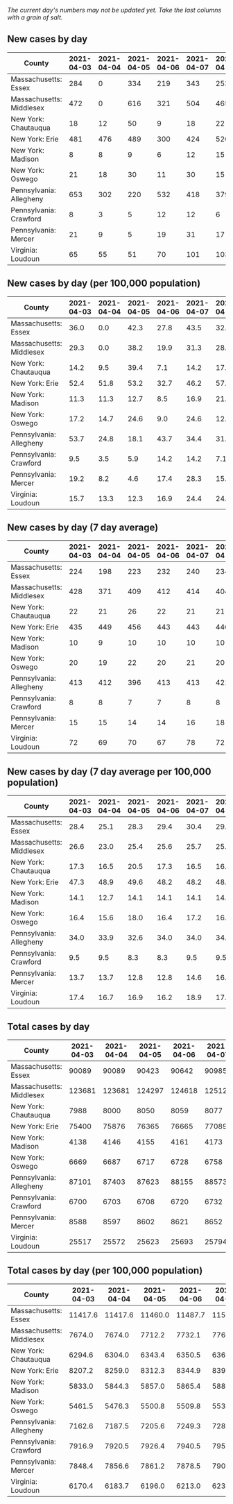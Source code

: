 _The current day's numbers may not be updated yet. Take the last columns with a grain of salt._
## New cases by day

| County | 2021-04-03 | 2021-04-04 | 2021-04-05 | 2021-04-06 | 2021-04-07 | 2021-04-08 | 2021-04-09 |
| --- | --- | --- | --- | --- | --- | --- | --- |
| Massachusetts: Essex | 284 | 0 | 334 | 219 | 343 | 253 |  |
| Massachusetts: Middlesex | 472 | 0 | 616 | 321 | 504 | 465 |  |
| New York: Chautauqua | 18 | 12 | 50 | 9 | 18 | 22 |  |
| New York: Erie | 481 | 476 | 489 | 300 | 424 | 526 |  |
| New York: Madison | 8 | 8 | 9 | 6 | 12 | 15 |  |
| New York: Oswego | 21 | 18 | 30 | 11 | 30 | 15 |  |
| Pennsylvania: Allegheny | 653 | 302 | 220 | 532 | 418 | 379 |  |
| Pennsylvania: Crawford | 8 | 3 | 5 | 12 | 12 | 6 |  |
| Pennsylvania: Mercer | 21 | 9 | 5 | 19 | 31 | 17 |  |
| Virginia: Loudoun | 65 | 55 | 51 | 70 | 101 | 103 |  |

## New cases by day (per 100,000 population)

| County | 2021-04-03 | 2021-04-04 | 2021-04-05 | 2021-04-06 | 2021-04-07 | 2021-04-08 | 2021-04-09 |
| --- | --- | --- | --- | --- | --- | --- | --- |
| Massachusetts: Essex | 36.0 | 0.0 | 42.3 | 27.8 | 43.5 | 32.1 |  |
| Massachusetts: Middlesex | 29.3 | 0.0 | 38.2 | 19.9 | 31.3 | 28.9 |  |
| New York: Chautauqua | 14.2 | 9.5 | 39.4 | 7.1 | 14.2 | 17.3 |  |
| New York: Erie | 52.4 | 51.8 | 53.2 | 32.7 | 46.2 | 57.3 |  |
| New York: Madison | 11.3 | 11.3 | 12.7 | 8.5 | 16.9 | 21.1 |  |
| New York: Oswego | 17.2 | 14.7 | 24.6 | 9.0 | 24.6 | 12.3 |  |
| Pennsylvania: Allegheny | 53.7 | 24.8 | 18.1 | 43.7 | 34.4 | 31.2 |  |
| Pennsylvania: Crawford | 9.5 | 3.5 | 5.9 | 14.2 | 14.2 | 7.1 |  |
| Pennsylvania: Mercer | 19.2 | 8.2 | 4.6 | 17.4 | 28.3 | 15.5 |  |
| Virginia: Loudoun | 15.7 | 13.3 | 12.3 | 16.9 | 24.4 | 24.9 |  |

## New cases by day (7 day average)

| County | 2021-04-03 | 2021-04-04 | 2021-04-05 | 2021-04-06 | 2021-04-07 | 2021-04-08 | 2021-04-09 |
| --- | --- | --- | --- | --- | --- | --- | --- |
| Massachusetts: Essex | 224 | 198 | 223 | 232 | 240 | 234 |  |
| Massachusetts: Middlesex | 428 | 371 | 409 | 412 | 414 | 404 |  |
| New York: Chautauqua | 22 | 21 | 26 | 22 | 21 | 21 |  |
| New York: Erie | 435 | 449 | 456 | 443 | 443 | 446 |  |
| New York: Madison | 10 | 9 | 10 | 10 | 10 | 10 |  |
| New York: Oswego | 20 | 19 | 22 | 20 | 21 | 20 |  |
| Pennsylvania: Allegheny | 413 | 412 | 396 | 413 | 413 | 421 |  |
| Pennsylvania: Crawford | 8 | 8 | 7 | 7 | 8 | 8 |  |
| Pennsylvania: Mercer | 15 | 15 | 14 | 14 | 16 | 18 |  |
| Virginia: Loudoun | 72 | 69 | 70 | 67 | 78 | 72 |  |

## New cases by day (7 day average per 100,000 population)

| County | 2021-04-03 | 2021-04-04 | 2021-04-05 | 2021-04-06 | 2021-04-07 | 2021-04-08 | 2021-04-09 |
| --- | --- | --- | --- | --- | --- | --- | --- |
| Massachusetts: Essex | 28.4 | 25.1 | 28.3 | 29.4 | 30.4 | 29.7 |  |
| Massachusetts: Middlesex | 26.6 | 23.0 | 25.4 | 25.6 | 25.7 | 25.1 |  |
| New York: Chautauqua | 17.3 | 16.5 | 20.5 | 17.3 | 16.5 | 16.5 |  |
| New York: Erie | 47.3 | 48.9 | 49.6 | 48.2 | 48.2 | 48.5 |  |
| New York: Madison | 14.1 | 12.7 | 14.1 | 14.1 | 14.1 | 14.1 |  |
| New York: Oswego | 16.4 | 15.6 | 18.0 | 16.4 | 17.2 | 16.4 |  |
| Pennsylvania: Allegheny | 34.0 | 33.9 | 32.6 | 34.0 | 34.0 | 34.6 |  |
| Pennsylvania: Crawford | 9.5 | 9.5 | 8.3 | 8.3 | 9.5 | 9.5 |  |
| Pennsylvania: Mercer | 13.7 | 13.7 | 12.8 | 12.8 | 14.6 | 16.4 |  |
| Virginia: Loudoun | 17.4 | 16.7 | 16.9 | 16.2 | 18.9 | 17.4 |  |

## Total cases by day

| County | 2021-04-03 | 2021-04-04 | 2021-04-05 | 2021-04-06 | 2021-04-07 | 2021-04-08 | 2021-04-09 |
| --- | --- | --- | --- | --- | --- | --- | --- |
| Massachusetts: Essex | 90089 | 90089 | 90423 | 90642 | 90985 | 91238 |  |
| Massachusetts: Middlesex | 123681 | 123681 | 124297 | 124618 | 125122 | 125587 |  |
| New York: Chautauqua | 7988 | 8000 | 8050 | 8059 | 8077 | 8099 |  |
| New York: Erie | 75400 | 75876 | 76365 | 76665 | 77089 | 77615 |  |
| New York: Madison | 4138 | 4146 | 4155 | 4161 | 4173 | 4188 |  |
| New York: Oswego | 6669 | 6687 | 6717 | 6728 | 6758 | 6773 |  |
| Pennsylvania: Allegheny | 87101 | 87403 | 87623 | 88155 | 88573 | 88952 |  |
| Pennsylvania: Crawford | 6700 | 6703 | 6708 | 6720 | 6732 | 6738 |  |
| Pennsylvania: Mercer | 8588 | 8597 | 8602 | 8621 | 8652 | 8669 |  |
| Virginia: Loudoun | 25517 | 25572 | 25623 | 25693 | 25794 | 25897 |  |

## Total cases by day (per 100,000 population)

| County | 2021-04-03 | 2021-04-04 | 2021-04-05 | 2021-04-06 | 2021-04-07 | 2021-04-08 | 2021-04-09 |
| --- | --- | --- | --- | --- | --- | --- | --- |
| Massachusetts: Essex | 11417.6 | 11417.6 | 11460.0 | 11487.7 | 11531.2 | 11563.3 |  |
| Massachusetts: Middlesex | 7674.0 | 7674.0 | 7712.2 | 7732.1 | 7763.4 | 7792.2 |  |
| New York: Chautauqua | 6294.6 | 6304.0 | 6343.4 | 6350.5 | 6364.7 | 6382.0 |  |
| New York: Erie | 8207.2 | 8259.0 | 8312.3 | 8344.9 | 8391.1 | 8448.3 |  |
| New York: Madison | 5833.0 | 5844.3 | 5857.0 | 5865.4 | 5882.4 | 5903.5 |  |
| New York: Oswego | 5461.5 | 5476.3 | 5500.8 | 5509.8 | 5534.4 | 5546.7 |  |
| Pennsylvania: Allegheny | 7162.6 | 7187.5 | 7205.6 | 7249.3 | 7283.7 | 7314.9 |  |
| Pennsylvania: Crawford | 7916.9 | 7920.5 | 7926.4 | 7940.5 | 7954.7 | 7961.8 |  |
| Pennsylvania: Mercer | 7848.4 | 7856.6 | 7861.2 | 7878.5 | 7906.9 | 7922.4 |  |
| Virginia: Loudoun | 6170.4 | 6183.7 | 6196.0 | 6213.0 | 6237.4 | 6262.3 |  |
